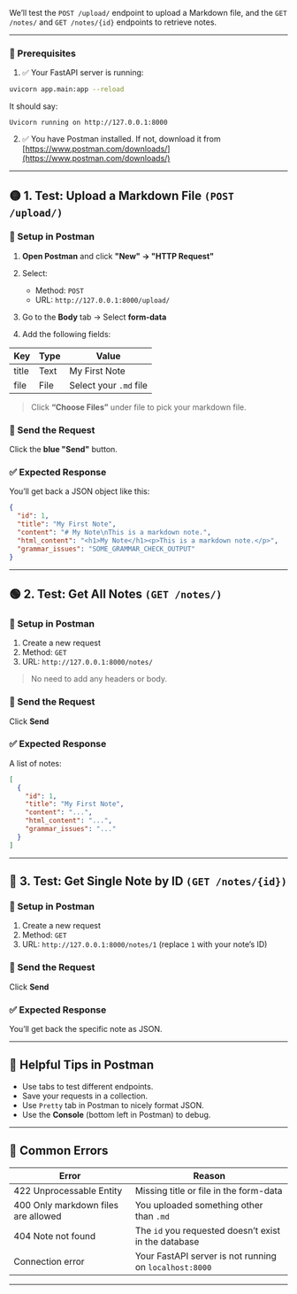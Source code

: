  We’ll test the `POST /upload/` endpoint to upload a Markdown file, and the `GET /notes/` and `GET /notes/{id}` endpoints to retrieve notes.

---

### 🧱 Prerequisites

1. ✅ Your FastAPI server is running:

```bash
uvicorn app.main:app --reload
```

It should say:

```
Uvicorn running on http://127.0.0.1:8000
```

2. ✅ You have Postman installed. If not, download it from [https://www.postman.com/downloads/](https://www.postman.com/downloads/)

---

## 🟡 1. Test: Upload a Markdown File `(POST /upload/)`

### 🔧 Setup in Postman

1. **Open Postman** and click **"New" → "HTTP Request"**

2. Select:

   * Method: `POST`
   * URL: `http://127.0.0.1:8000/upload/`

3. Go to the **Body** tab → Select **form-data**

4. Add the following fields:

| Key   | Type | Value                  |
| ----- | ---- | ---------------------- |
| title | Text | My First Note          |
| file  | File | Select your `.md` file |

> Click **“Choose Files”** under file to pick your markdown file.

### 🔄 Send the Request

Click the **blue "Send"** button.

### ✅ Expected Response

You’ll get back a JSON object like this:

```json
{
  "id": 1,
  "title": "My First Note",
  "content": "# My Note\nThis is a markdown note.",
  "html_content": "<h1>My Note</h1><p>This is a markdown note.</p>",
  "grammar_issues": "SOME_GRAMMAR_CHECK_OUTPUT"
}
```

---

## 🟢 2. Test: Get All Notes `(GET /notes/)`

### 🔧 Setup in Postman

1. Create a new request
2. Method: `GET`
3. URL: `http://127.0.0.1:8000/notes/`

> No need to add any headers or body.

### 🔄 Send the Request

Click **Send**

### ✅ Expected Response

A list of notes:

```json
[
  {
    "id": 1,
    "title": "My First Note",
    "content": "...",
    "html_content": "...",
    "grammar_issues": "..."
  }
]
```

---

## 🔵 3. Test: Get Single Note by ID `(GET /notes/{id})`

### 🔧 Setup in Postman

1. Create a new request
2. Method: `GET`
3. URL: `http://127.0.0.1:8000/notes/1` (replace `1` with your note’s ID)

### 🔄 Send the Request

Click **Send**

### ✅ Expected Response

You’ll get back the specific note as JSON.

---

## 📌 Helpful Tips in Postman

* Use tabs to test different endpoints.
* Save your requests in a collection.
* Use `Pretty` tab in Postman to nicely format JSON.
* Use the **Console** (bottom left in Postman) to debug.

---

## 🚨 Common Errors

| Error                               | Reason                                                 |
| ----------------------------------- | ------------------------------------------------------ |
| 422 Unprocessable Entity            | Missing title or file in the form-data                 |
| 400 Only markdown files are allowed | You uploaded something other than `.md`                |
| 404 Note not found                  | The `id` you requested doesn’t exist in the database   |
| Connection error                    | Your FastAPI server is not running on `localhost:8000` |

---

